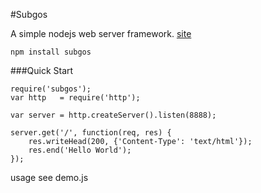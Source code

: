 #Subgos

A simple nodejs web server framework.  [site](http://git.oschina.net/ddm/sugos "sugos")




`npm install subgos`


###Quick Start



	require('subgos');
	var http   = require('http');

	var server = http.createServer().listen(8888);

	server.get('/', function(req, res) {
	    res.writeHead(200, {'Content-Type': 'text/html'});
	    res.end('Hello World');
	});




usage see demo.js
